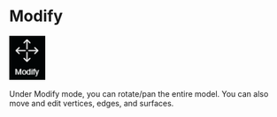 # Modify

![](../.gitbook/assets/modify-button.png)

Under Modify mode, you can rotate/pan the entire model. You can also move and edit vertices, edges, and surfaces.

